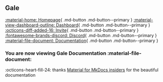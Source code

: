 ## **Gale**
[:material-home: Homepage](https://gale.gq/){ .md-button .md-button--primary }
[:material-view-dashboard-outline: Dashboard](https://gale.gq/dashboard){ .md-button .md-button--primary }
[:octicons-diff-added-16: Invite](https://gale.gq/invite){ .md-button .md-button--primary }
[:fontawesome-brands-discord: Discord](https://gale.gq/support){ .md-button .md-button--primary }
[:material-file-document: Documentation](https://gale.gq/docs){ .md-button .md-button--primary }

### **You are now viewing Gale Documentation** :material-file-document:

:octicons-heart-fill-24: thanks [Material for MkDocs insiders](https://squidfunk.github.io/mkdocs-material/) for the beautiful documentation
